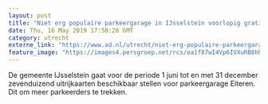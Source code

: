 ```yaml
---
layout: post
title: "Niet erg populaire parkeergarage in IJsselstein voorlopig gratis"
date: Thu, 16 May 2019 17:50:28 GMT
category: utrecht
externe_link: "https://www.ad.nl/utrecht/niet-erg-populaire-parkeergarage-in-ijsselstein-voorlopig-gratis~a0905a0b/"
feature_image: "https://images4.persgroep.net/rcs/oa1f87wI4Vp6IVXuRB8hhsnVmgc/diocontent/148544113/_fitwidth/400/?appId=21791a8992982cd8da851550a453bd7f&quality=0.7"
---
```


De gemeente IJsselstein gaat voor de periode 1 juni tot en met 31 december zevenduizend uitrijkaarten beschikbaar stellen voor parkeergarage Eiteren. Dit om meer parkeerders te trekken.
